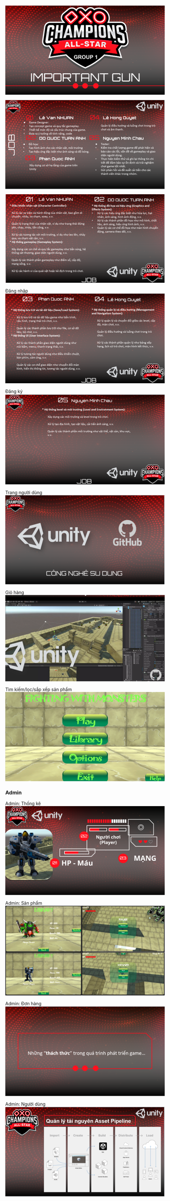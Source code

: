 
![](./screenshots/Screenshot_1.png)


![](./screenshots/Screenshot_2.png)


![Trang chủ](./screenshots/Screenshot_3.png)

Đăng nhập
![Trang chủ](./screenshots/Screenshot_4.png)

Đăng ký
![Trang chủ](./screenshots/Screenshot_5.png)

Trang người dùng
![Trang chủ](./screenshots/Screenshot_6.png)

Giỏ hàng
![Trang chủ](./screenshots/Screenshot_7.png)

Tìm kiếm/lọc/sắp xếp sản phẩm
![Trang chủ](./screenshots/Screenshot_8.png)

### Admin

Admin: Thống kê
![Trang chủ](./screenshots/Screenshot_9.png)

Admin: Sản phẩm
![Trang chủ](./screenshots/Screenshot_10.png)

Admin: Đơn hàng
![Trang chủ](./screenshots/Screenshot_11.png)

Admin: Người dùng
![Trang chủ](./screenshots/Screenshot_12.png)
